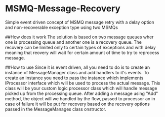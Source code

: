 # MSMQ-Message-Recovery

Simple event driven concept of MSMQ message retry with a delay option and non-recoverable exception type using two MSMQs

##How does it work
The solution is based on two message queues wher one is processing queue and another one is a recovery queue. The recovery can be limited only to certain types of exceptions and with delay meaning that reovery will wait for certain amount of time to try to reprocess message.

##How to use
Since it is event driven, all you need to do is to create an instance of MessageManager class and add handlers to it's events.
To create an instance you need to pass the instance which implements IProcessor interface which will be used to process the actual message.
This class will be your custom logic processor class which will handle message picked up from the processing queue.
After adding a message using "Add" method, the object will we handled by the flow, passed to processor an in case of failure it will be put for recovery based on the recovery options passed in the MessageManages class onstructor.
